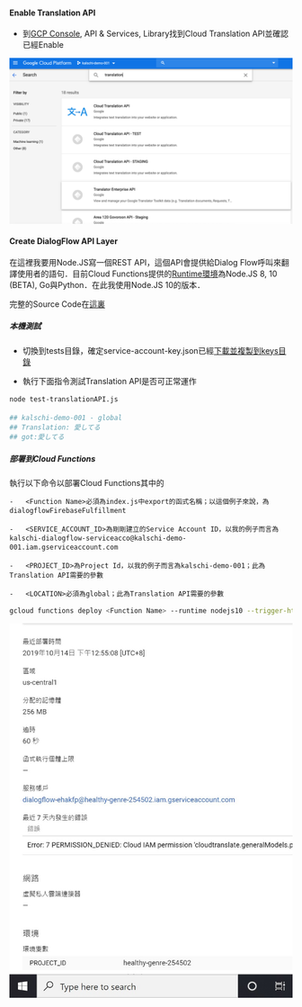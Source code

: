 ####    Enable Translation API

-   到[GCP Console](https://console.cloud.google.com), API & Services, Library找到Cloud Translation API並確認已經Enable

<img src="./img/enable-translation-api.png"/>

####    Create DialogFlow API Layer

在這裡我要用Node.JS寫一個REST API，這個API會提供給Dialog Flow呼叫來翻譯使用者的語句．目前Cloud Functions提供的[Runtime環境](https://cloud.google.com/functions/docs/concepts/exec)為Node.JS 8, 10 (BETA), Go與Python．在此我使用Node.JS 10的版本．

完整的Source Code在[這裏](../index.js)

##### 本機測試

-   切換到tests目錄，確定service-account-key.json已經[下載並複製到keys目錄](./env-setup.md#create-service-account)

-   執行下面指令測試Translation API是否可正常運作

```bash
node test-translationAPI.js

## kalschi-demo-001 - global
## Translation: 愛してる
## got:愛してる
```

##### 部署到Cloud Functions

執行以下命令以部署Cloud Functions其中的

    -   <Function Name>必須為index.js中export的函式名稱；以這個例子來說，為dialogflowFirebaseFulfillment

    -   <SERVICE_ACCOUNT_ID>為剛剛建立的Service Account ID，以我的例子而言為kalschi-dialogflow-serviceacco@kalschi-demo-001.iam.gserviceaccount.com
    
    -   <PROJECT_ID>為Project Id，以我的例子而言為kalschi-demo-001；此為Translation API需要的參數

    -   <LOCATION>必須為global；此為Translation API需要的參數

    
```bash
gcloud functions deploy <Function Name> --runtime nodejs10 --trigger-http --service-account <SERVICE_ACCOUNT_ID> --set-env-vars PROJECT_ID=<PROJECT_ID>,LOCATION=global
```
<img src="doc/img/cf-service-account-config.jpg"/>
